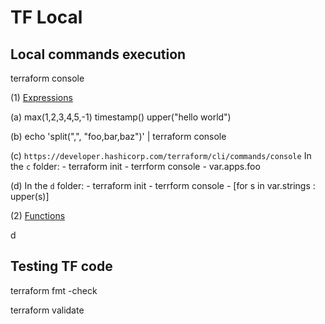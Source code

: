 # TF Local

## Local commands execution

terraform console

(1) [Expressions](https://developer.hashicorp.com/terraform/language/expressions)

  (a)
  max(1,2,3,4,5,-1)
  timestamp()
  upper("hello world")
  
  (b)
  echo 'split(",", "foo,bar,baz")' | terraform console

  (c) `https://developer.hashicorp.com/terraform/cli/commands/console`
  In the `c` folder:
    - terraform init
    - terrform console
    - var.apps.foo

  (d)
  In the `d` folder:
    - terraform init
    - terrform console
    - [for s in var.strings : upper(s)]

(2) [Functions](https://developer.hashicorp.com/terraform/language/functions)

  d

## Testing TF code

terraform fmt -check

terraform validate
